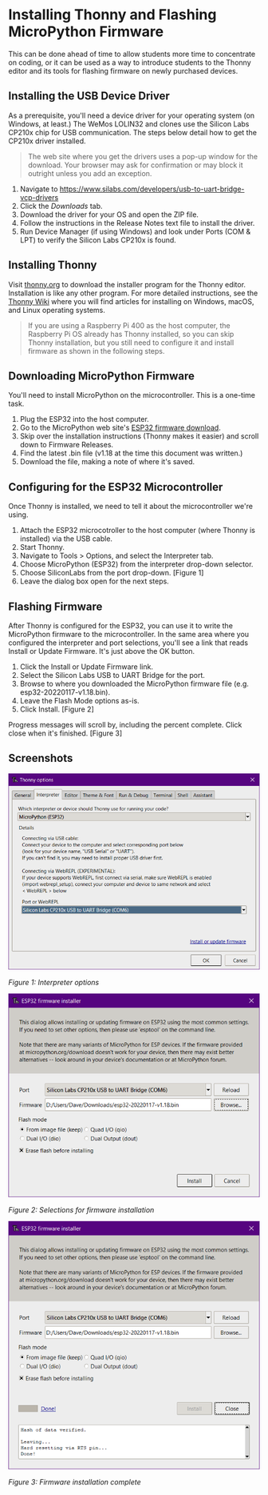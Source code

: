 # Installing Thonny and Flashing MicroPython Firmware
This can be done ahead of time to allow students more time to concentrate on coding, or it can be used as a way to introduce students to the Thonny editor and its tools for flashing firmware on newly purchased devices.

## Installing the USB Device Driver
As a prerequisite, you'll need a device driver for your operating system (on Windows, at least.) The WeMos LOLIN32 and clones use the Silicon Labs CP210x chip for USB communication. The steps below detail how to get the CP210x driver installed.

> The web site where you get the drivers uses a pop-up window for the download. Your browser may ask for confirmation or may block it outright unless you add an exception.

1. Navigate to https://www.silabs.com/developers/usb-to-uart-bridge-vcp-drivers
2. Click the _Downloads_ tab.
3. Download the driver for your OS and open the ZIP file.
4. Follow the instructions in the Release Notes text file to install the driver.
5. Run Device Manager (if using Windows) and look under Ports (COM & LPT) to verify the Silicon Labs CP210x is found.

## Installing Thonny
Visit [thonny.org](https://thonny.org/) to download the installer program for the Thonny editor. Installation is like any other program. For more detailed instructions, see the [Thonny Wiki](https://github.com/thonny/thonny/wiki/) where you will find articles for installing on Windows, macOS, and Linux operating systems.

> If you are using a Raspberry Pi 400 as the host computer, the Raspberry Pi OS already has Thonny installed, so you can skip Thonny installation, but you still need to configure it and install firmware as shown in the following steps.

## Downloading MicroPython Firmware
You'll need to install MicroPython on the microcontroller. This is a one-time task.

1. Plug the ESP32 into the host computer.
2. Go to the MicroPython web site's [ESP32 firmware download](https://micropython.org/download/esp32/).
3. Skip over the installation instructions (Thonny makes it easier) and scroll down to Firmware Releases.
4. Find the latest .bin file (v1.18 at the time this document was written.)
5. Download the file, making a note of where it's saved.

## Configuring for the ESP32 Microcontroller
Once Thonny is installed, we need to tell it about the microcontroller we're using.

1. Attach the ESP32 microcotroller to the host computer (where Thonny is installed) via the USB cable.
2. Start Thonny.
3. Navigate to Tools > Options, and select the Interpreter tab.
4. Choose MicroPython (ESP32) from the interpreter drop-down selector.
5. Choose SiliconLabs from the port drop-down. [Figure 1]
6. Leave the dialog box open for the next steps.

## Flashing Firmware
After Thonny is configured for the ESP32, you can use it to write the MicroPython firmware to the microcontroller. In the same area where you configured the interpreter and port selections, you'll see a link that reads Install or Update Firmware. It's just above the OK button.

1. Click the Install or Update Firmware link.
2. Select the Silicon Labs USB to UART Bridge for the port.
3. Browse to where you downloaded the MicroPython firmware file (e.g. esp32-20220117-v1.18.bin).
4. Leave the Flash Mode options as-is.
5. Click Install. [Figure 2]

Progress messages will scroll by, including the percent complete. Click close when it's finished. [Figure 3]

## Screenshots

![Interpreter Options](https://github.com/DavesCodeMusings/smart-thermostat-lab/blob/main/docs/labs/screenshots/options-interpreter.png)

_Figure 1: Interpreter options_

![Firmware Installer](https://github.com/DavesCodeMusings/smart-thermostat-lab/blob/main/docs/labs/screenshots/firmware.png)

_Figure 2: Selections for firmware installation_

![Firmware Flash Complete](https://github.com/DavesCodeMusings/smart-thermostat-lab/blob/main/docs/labs/screenshots/firmware-done.png)

_Figure 3: Firmware installation complete_
